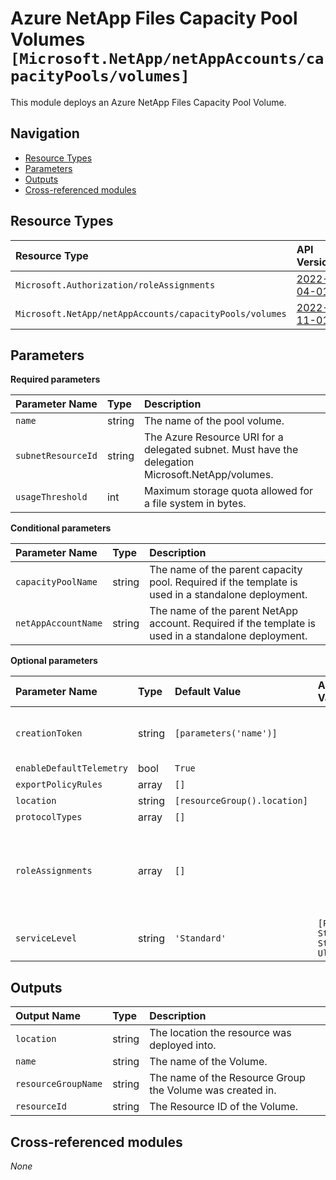 # Azure NetApp Files Capacity Pool Volumes `[Microsoft.NetApp/netAppAccounts/capacityPools/volumes]`

This module deploys an Azure NetApp Files Capacity Pool Volume.

## Navigation

- [Resource Types](#Resource-Types)
- [Parameters](#Parameters)
- [Outputs](#Outputs)
- [Cross-referenced modules](#Cross-referenced-modules)

## Resource Types

| Resource Type | API Version |
| :-- | :-- |
| `Microsoft.Authorization/roleAssignments` | [2022-04-01](https://learn.microsoft.com/en-us/azure/templates/Microsoft.Authorization/2022-04-01/roleAssignments) |
| `Microsoft.NetApp/netAppAccounts/capacityPools/volumes` | [2022-11-01](https://learn.microsoft.com/en-us/azure/templates/Microsoft.NetApp/netAppAccounts/capacityPools/volumes) |

## Parameters

**Required parameters**

| Parameter Name | Type | Description |
| :-- | :-- | :-- |
| `name` | string | The name of the pool volume. |
| `subnetResourceId` | string | The Azure Resource URI for a delegated subnet. Must have the delegation Microsoft.NetApp/volumes. |
| `usageThreshold` | int | Maximum storage quota allowed for a file system in bytes. |

**Conditional parameters**

| Parameter Name | Type | Description |
| :-- | :-- | :-- |
| `capacityPoolName` | string | The name of the parent capacity pool. Required if the template is used in a standalone deployment. |
| `netAppAccountName` | string | The name of the parent NetApp account. Required if the template is used in a standalone deployment. |

**Optional parameters**

| Parameter Name | Type | Default Value | Allowed Values | Description |
| :-- | :-- | :-- | :-- | :-- |
| `creationToken` | string | `[parameters('name')]` |  | A unique file path for the volume. This is the name of the volume export. A volume is mounted using the export path. File path must start with an alphabetical character and be unique within the subscription. |
| `enableDefaultTelemetry` | bool | `True` |  | Enable telemetry via a Globally Unique Identifier (GUID). |
| `exportPolicyRules` | array | `[]` |  | Export policy rules. |
| `location` | string | `[resourceGroup().location]` |  | Location of the pool volume. |
| `protocolTypes` | array | `[]` |  | Set of protocol types. |
| `roleAssignments` | array | `[]` |  | Array of role assignment objects that contain the 'roleDefinitionIdOrName' and 'principalId' to define RBAC role assignments on this resource. In the roleDefinitionIdOrName attribute, you can provide either the display name of the role definition, or its fully qualified ID in the following format: '/providers/Microsoft.Authorization/roleDefinitions/c2f4ef07-c644-48eb-af81-4b1b4947fb11'. |
| `serviceLevel` | string | `'Standard'` | `[Premium, Standard, StandardZRS, Ultra]` | The pool service level. Must match the one of the parent capacity pool. |



## Outputs

| Output Name | Type | Description |
| :-- | :-- | :-- |
| `location` | string | The location the resource was deployed into. |
| `name` | string | The name of the Volume. |
| `resourceGroupName` | string | The name of the Resource Group the Volume was created in. |
| `resourceId` | string | The Resource ID of the Volume. |

## Cross-referenced modules

_None_
